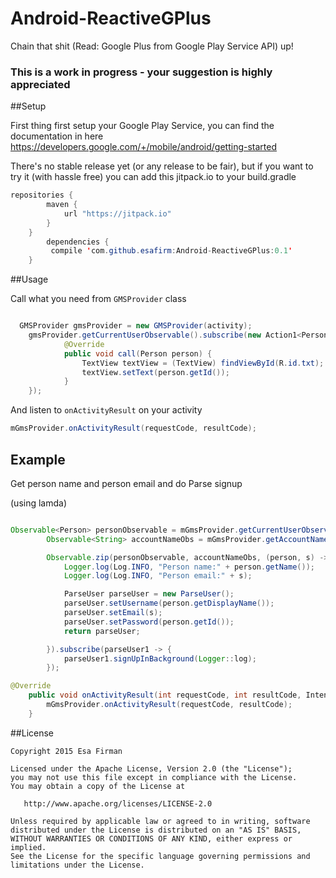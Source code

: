 # Android-ReactiveGPlus
Chain that shit (Read: Google Plus from Google Play Service API) up!

### This is a work in progress - your suggestion is highly appreciated  

##Setup

First thing first setup your Google Play Service, you can find the documentation in here https://developers.google.com/+/mobile/android/getting-started

There's no stable release yet (or any release to be fair), but if you want to try it (with hassle free) you can add this jitpack.io to your build.gradle

```java
repositories {
	    maven {
	        url "https://jitpack.io"
	    }
	}
		dependencies {
		 compile 'com.github.esafirm:Android-ReactiveGPlus:0.1'
	}
```

##Usage

Call what you need from `GMSProvider` class

```java

  GMSProvider gmsProvider = new GMSProvider(activity);
	gmsProvider.getCurrentUserObservable().subscribe(new Action1<Person>() {
			@Override
			public void call(Person person) {
				TextView textView = (TextView) findViewById(R.id.txt);
				textView.setText(person.getId());
			}
	});

```
And listen to `onActivityResult` on your activity

```java
mGmsProvider.onActivityResult(requestCode, resultCode);
```

## Example

Get person name and person email and do Parse signup

(using lamda)

```java

Observable<Person> personObservable = mGmsProvider.getCurrentUserObservable();
		Observable<String> accountNameObs = mGmsProvider.getAccountNameObservable();

		Observable.zip(personObservable, accountNameObs, (person, s) -> {
			Logger.log(Log.INFO, "Person name:" + person.getName());
			Logger.log(Log.INFO, "Person email:" + s);

			ParseUser parseUser = new ParseUser();
			parseUser.setUsername(person.getDisplayName());
			parseUser.setEmail(s);
			parseUser.setPassword(person.getId());
			return parseUser;

		}).subscribe(parseUser1 -> {
			parseUser1.signUpInBackground(Logger::log);
		});

@Override
	public void onActivityResult(int requestCode, int resultCode, Intent data) {
		mGmsProvider.onActivityResult(requestCode, resultCode);
	}

```

##License

    Copyright 2015 Esa Firman

    Licensed under the Apache License, Version 2.0 (the "License");
    you may not use this file except in compliance with the License.
    You may obtain a copy of the License at

       http://www.apache.org/licenses/LICENSE-2.0

    Unless required by applicable law or agreed to in writing, software
    distributed under the License is distributed on an "AS IS" BASIS,
    WITHOUT WARRANTIES OR CONDITIONS OF ANY KIND, either express or implied.
    See the License for the specific language governing permissions and
    limitations under the License.
